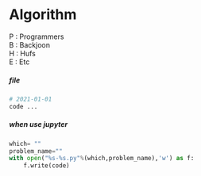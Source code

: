 # Algorithm

P : Programmers  
B : Backjoon  
H : Hufs  
E : Etc  

##### file
```python #
# 2021-01-01
code ...
```

##### when use jupyter
```python
which= ""
problem_name=""
with open("%s-%s.py"%(which,problem_name),'w') as f:
    f.write(code)
```
